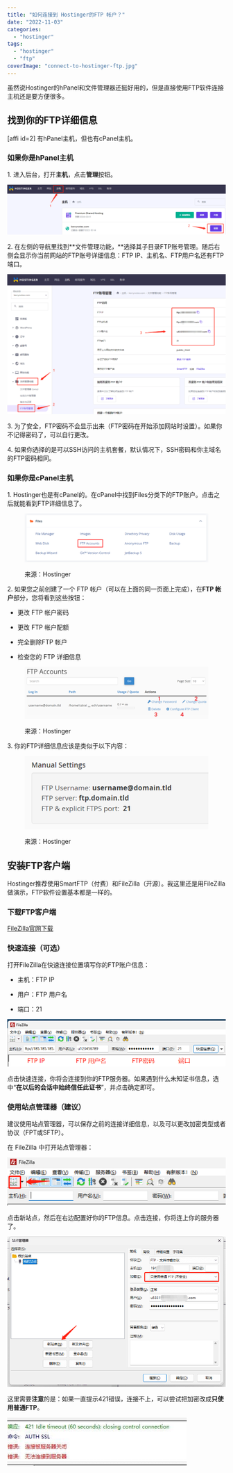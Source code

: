 ```yaml
---
title: "如何连接到 Hostinger的FTP 帐户？"
date: "2022-11-03"
categories: 
  - "hostinger"
tags: 
  - "hostinger"
  - "ftp"
coverImage: "connect-to-hostinger-ftp.jpg"
---
```


虽然说Hostinger的hPanel和文件管理器还挺好用的，但是直接使用FTP软件连接主机还是要方便很多。

## 找到你的FTP详细信息

\[affi id=2\] 有hPanel主机，但也有cPanel主机。

### 如果你是hPanel主机

1\. 进入后台，打开**主机**，点击**管理**按钮。

![](images/hostinger-hosting-manage-1024x234.png)

2\. 在左侧的导航里找到**文件管理功能，**选择其子目录FTP账号管理。随后右侧会显示你当前网站的FTP账号详细信息：FTP IP、主机名、FTP用户名还有FTP端口。

![](images/hostinger-ftp-accounts-manage-1024x655.png)

3\. 为了安全，FTP密码不会显示出来（FTP密码在开始添加网站时设置）。如果你不记得密码了，可以自行更改。

4\. 如果你选择的是可以SSH访问的主机套餐，默认情况下，SSH密码和你主域名的FTP密码相同。

### 如果你是cPanel主机

1\. Hostinger也是有cPanel的。在cPanel中找到Files分类下的FTP账户。点击之后就能看到FTP详细信息了。

<figure>

![](images/image-1024x271.png)

<figcaption>

来源：Hostinger

</figcaption>

</figure>

2\. 如果您之前创建了一个 FTP 帐户（可以在上面的同一页面上完成），在**FTP 帐户**部分，您将看到这些按钮：

- 更改 FTP 帐户密码

- 更改 FTP 帐户配额

- 完全删除FTP 帐户

- 检查您的 FTP 详细信息

<figure>

![](images/image-1-1024x289.png)

<figcaption>

来源：Hostinger

</figcaption>

</figure>

3\. 你的FTP详细信息应该是类似于以下内容：

<figure>

![](images/image-2.png)

<figcaption>

来源：Hostinger

</figcaption>

</figure>

## 安装FTP客户端

Hostinger推荐使用SmartFTP（付费）和FileZilla（开源）。我这里还是用FileZilla做演示，FTP软件设置基本都是一样的。

### 下载FTP客户端

[FileZilla官网下载](https://filezilla-project.org/)

### 快速连接（可选）

打开FileZilla在快速连接位置填写你的FTP账户信息：

- 主机：FTP IP

- 用户：FTP 用户名

- 端口：21

![](images/filezilla-quickconnect.png)

点击快速连接，你将会连接到你的FTP服务器。如果遇到什么未知证书信息，选中“**在以后的会话中始终信任此证书**”，并点击确定即可。

### 使用站点管理器（建议）

建议使用站点管理器，可以保存之前的连接详细信息，以及可以更改加密类型或者协议（FPT或SFTP）。

在 FileZilla 中打开站点管理器：

![](images/filezilla-site-manage.png)

点击新站点，然后在右边配置好你的FTP信息。点击连接，你将连上你的服务器了。

![](images/filezilla-new-site.png)

这里需要**注意**的是：如果一直提示421错误，连接不上，可以尝试把加密改成**只使用普通FTP**。

![](images/filezilla-connect-failed.jpg)
